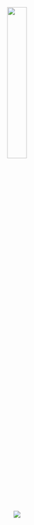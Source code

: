 
<div align="center">
<img width="30%" src="https://cdn.discordapp.com/attachments/781483089264115712/1135700574071955556/5753260072e8405354d7fb6bec5fb48b.gif"><br>
<img src="https://readme-typing-svg.demolab.com?font=Fira+Code&size=15&duration=100&pause=500&color=fff&center=true&vCenter=true&width=435&lines=00_-x20f001;sick+uWu%3F;uyuyorumstore.com;nill%2Cnull%2Cundefined;where+is+my+lighter+or+my+mind%3F;lol;01010101010101010010101;anime+girls+real%3F;lmao;why+do+we+use+windows+instead+of+linux%3F;copilot+and+chatgbt+got+me;why+are+people+so+selfish%3F;go+f*cking+back;RAGEEEEEEEEEEEEEEEEEEEEEEEEEEEEEEEEEEEEEEEEEEEE" /><br>
</div>

